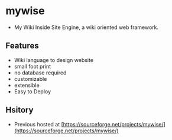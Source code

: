 # mywise
* My Wiki Inside Site Engine, a wiki oriented web framework.
## Features
* Wiki language to design website
* small foot print
* no database required
* customizable
* extensible
* Easy to Deploy

## Hsitory
* Previous hosted at [https://sourceforge.net/projects/mywise/](https://sourceforge.net/projects/mywise/)
